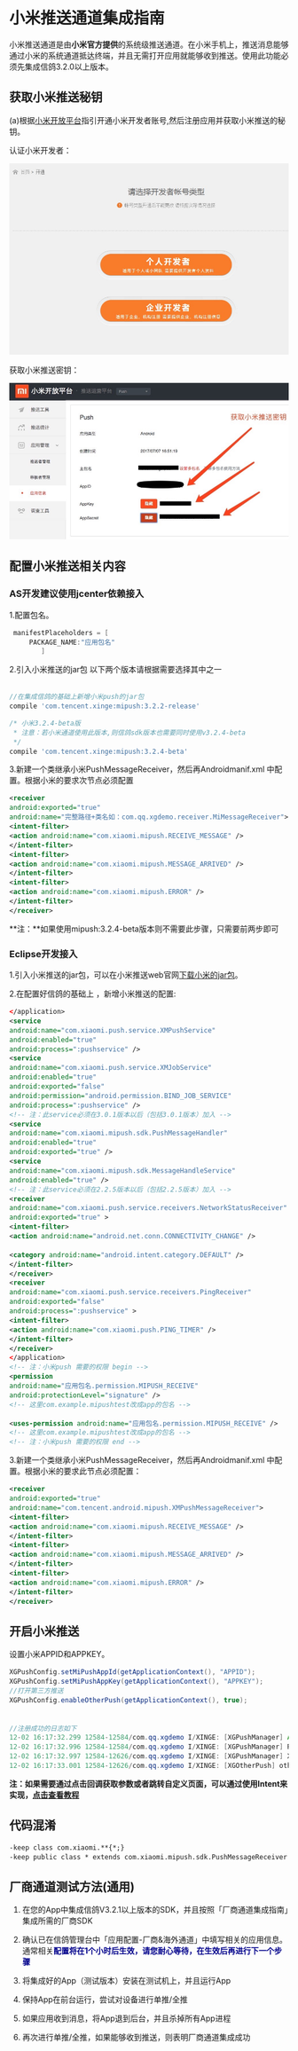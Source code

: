 # 小米推送通道集成指南

小米推送通道是由**小米官方提供**的系统级推送通道。在小米手机上，推送消息能够通过小米的系统通道抵达终端，并且无需打开应用就能够收到推送。使用此功能必须先集成信鸽3.2.0以上版本。


## 获取小米推送秘钥


(a)根据[小米开放平台](https://dev.mi.com/console/appservice/push.html)指引开通小米开发者账号,然后注册应用并获取小米推送的秘钥。 

认证小米开发者：

![](/assets/认证小米开发者.jpeg)

获取小米推送密钥：

![](/assets/或者小米ID.jpeg)

## 配置小米推送相关内容
### AS开发建议使用jcenter依赖接入

1.配置包名。

```java
 manifestPlaceholders = [
	 PACKAGE_NAME:"应用包名"
        ]
```
2.引入小米推送的jar包
以下两个版本请根据需要选择其中之一

```js

//在集成信鸽的基础上新增小米push的jar包
compile 'com.tencent.xinge:mipush:3.2.2-release'
```
```js
/* 小米3.2.4-beta版
 * 注意：若小米通道使用此版本,则信鸽sdk版本也需要同时使用v3.2.4-beta
 */
compile 'com.tencent.xinge:mipush:3.2.4-beta'
```

3.新建一个类继承小米PushMessageReceiver，然后再Androidmanif.xml 中配置。根据小米的要求次节点必须配置

```xml
<receiver
android:exported="true"
android:name="完整路径+类名如：com.qq.xgdemo.receiver.MiMessageReceiver">
<intent-filter>
<action android:name="com.xiaomi.mipush.RECEIVE_MESSAGE" />
</intent-filter>
<intent-filter>
<action android:name="com.xiaomi.mipush.MESSAGE_ARRIVED" />
</intent-filter>
<intent-filter>
<action android:name="com.xiaomi.mipush.ERROR" />
</intent-filter>
</receiver>

```
**注：**如果使用mipush:3.2.4-beta版本则不需要此步骤，只需要前两步即可

### Eclipse开发接入

1.引入小米推送的jar包，可以在小米推送web官网[下载小米的jar包](https://dev.mi.com/mipush/downpage/)。


2.在配置好信鸽的基础上 ，新增小米推送的配置:

```xml
</application>
<service
android:name="com.xiaomi.push.service.XMPushService"
android:enabled="true"
android:process=":pushservice" />
<service
android:name="com.xiaomi.push.service.XMJobService"
android:enabled="true"
android:exported="false"
android:permission="android.permission.BIND_JOB_SERVICE"
android:process=":pushservice" />
<!-- 注：此service必须在3.0.1版本以后（包括3.0.1版本）加入 -->
<service
android:name="com.xiaomi.mipush.sdk.PushMessageHandler"
android:enabled="true"
android:exported="true" />
<service
android:name="com.xiaomi.mipush.sdk.MessageHandleService"
android:enabled="true" />
<!-- 注：此service必须在2.2.5版本以后（包括2.2.5版本）加入 -->
<receiver
android:name="com.xiaomi.push.service.receivers.NetworkStatusReceiver"
android:exported="true" >
<intent-filter>
<action android:name="android.net.conn.CONNECTIVITY_CHANGE" />

<category android:name="android.intent.category.DEFAULT" />
</intent-filter>
</receiver>
<receiver
android:name="com.xiaomi.push.service.receivers.PingReceiver"
android:exported="false"
android:process=":pushservice" >
<intent-filter>
<action android:name="com.xiaomi.push.PING_TIMER" />
</intent-filter>
</receiver>
</application>
<!-- 注：小米push 需要的权限 begin -->
<permission
android:name="应用包名.permission.MIPUSH_RECEIVE"
android:protectionLevel="signature" />
<!-- 这里com.example.mipushtest改成app的包名 -->

<uses-permission android:name="应用包名.permission.MIPUSH_RECEIVE" />
<!-- 这里com.example.mipushtest改成app的包名 -->
<!-- 注：小米push 需要的权限 end -->
```

3.新建一个类继承小米PushMessageReceiver，然后再Androidmanif.xml 中配置。根据小米的要求此节点必须配置：

```xml
<receiver
android:exported="true"
android:name="com.tencent.android.mipush.XMPushMessageReceiver">
<intent-filter>
<action android:name="com.xiaomi.mipush.RECEIVE_MESSAGE" />
</intent-filter>
<intent-filter>
<action android:name="com.xiaomi.mipush.MESSAGE_ARRIVED" />
</intent-filter>
<intent-filter>
<action android:name="com.xiaomi.mipush.ERROR" />
</intent-filter>
</receiver>

```
## 开启小米推送

设置小米APPID和APPKEY。

```java
XGPushConfig.setMiPushAppId(getApplicationContext(), "APPID");
XGPushConfig.setMiPushAppKey(getApplicationContext(), "APPKEY");
//打开第三方推送
XGPushConfig.enableOtherPush(getApplicationContext(), true);


//注册成功的日志如下
12-02 16:17:32.299 12584-12584/com.qq.xgdemo I/XINGE: [XGPushManager] Action -> Register to xinge server
12-02 16:17:32.996 12584-12584/com.qq.xgdemo I/XINGE: [XGPushManager] Register call back to com.qq.xgdemo
12-02 16:17:32.997 12584-12626/com.qq.xgdemo I/XINGE: [XGPushManager] XG register push success with token : 1d31bb3ea6185baebdf05dfc2e586dfe5dc41fb5
12-02 16:17:33.001 12584-12626/com.qq.xgdemo I/XINGE: [XGOtherPush] other push token is : YZQfRxmxdfNlbSKpNWCa3tM4Esnq6op4qeOsQO2qT88= other push type: xiaomi
```
**注：如果需要通过点击回调获取参数或者跳转自定义页面，可以通过使用Intent来实现，[点击查看教程](http://docs.developer.qq.com/xg/android_access/android_faq.html#%E6%B6%88%E6%81%AF%E7%82%B9%E5%87%BB%E4%BA%8B%E4%BB%B6%E4%BB%A5%E5%8F%8A%E8%B7%B3%E8%BD%AC%E9%A1%B5%E9%9D%A2%E6%96%B9%E6%B3%95)**



## 代码混淆

```xml
-keep class com.xiaomi.**{*;}
-keep public class * extends com.xiaomi.mipush.sdk.PushMessageReceiver
```

## 厂商通道测试方法(通用)

1. 在您的App中集成信鸽V3.2.1以上版本的SDK，并且按照「厂商通道集成指南」集成所需的厂商SDK

2. 确认已在信鸽管理台中「应用配置-厂商&海外通道」中填写相关的应用信息。通常相关<font color= darkblue>**配置将在1个小时后生效，请您耐心等待，在生效后再进行下一个步骤**</font>

3. 将集成好的App（测试版本）安装在测试机上，并且运行App

4. 保持App在前台运行，尝试对设备进行单推/全推

5. 如果应用收到消息，将App退到后台，并且杀掉所有App进程

6. 再次进行单推/全推，如果能够收到推送，则表明厂商通道集成成功